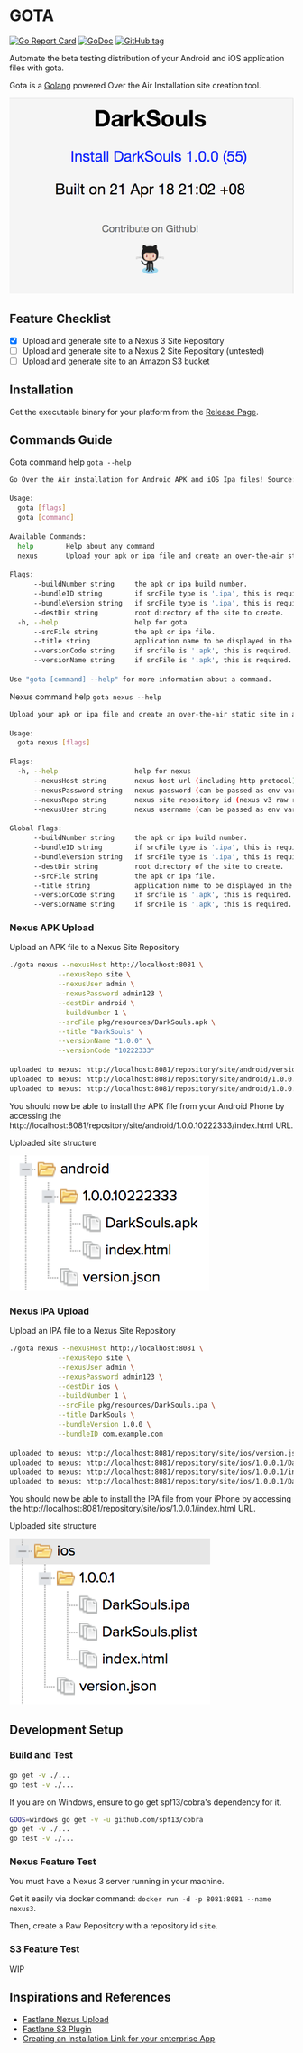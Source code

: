 # GOTA

[![Go Report Card](https://goreportcard.com/badge/github.com/bzon/gota)](https://goreportcard.com/report/github.com/bzon/gota)
[![GoDoc](https://img.shields.io/badge/godoc-reference-blue.svg?style=flat)](https://godoc.org/github.com/bzon/gota)
[![GitHub tag](https://img.shields.io/github/tag/bzon/gota.svg)](https://github.com/bzon/gota/releases/)

Automate the beta testing distribution of your Android and iOS application files with gota.

Gota is a [Golang](http://golang.org/) powered Over the Air Installation site creation tool.

![](./docs/gota_html.png)

## Feature Checklist

* [x] Upload and generate site to a Nexus 3 Site Repository
* [ ] Upload and generate site to a Nexus 2 Site Repository (untested)
* [ ] Upload and generate site to an Amazon S3 bucket

## Installation

Get the executable binary for your platform from the [Release Page](https://github.com/bzon/gota/releases/).

## Commands Guide

Gota command help `gota --help`

```bash
Go Over the Air installation for Android APK and iOS Ipa files! Source: https://github.com/bzon/gota

Usage:
  gota [flags]
  gota [command]

Available Commands:
  help        Help about any command
  nexus       Upload your apk or ipa file and create an over-the-air static site in a Nexus Site repository

Flags:
      --buildNumber string     the apk or ipa build number.
      --bundleID string        if srcFile type is '.ipa', this is required. (example: com.example.bundleid)
      --bundleVersion string   if srcFile type is '.ipa', this is required.
      --destDir string         root directory of the site to create.
  -h, --help                   help for gota
      --srcFile string         the apk or ipa file.
      --title string           application name to be displayed in the site
      --versionCode string     if srcfile is '.apk', this is required.
      --versionName string     if srcFile is '.apk', this is required.

Use "gota [command] --help" for more information about a command.
```

Nexus command help `gota nexus --help`

```bash
Upload your apk or ipa file and create an over-the-air static site in a Nexus Site repository

Usage:
  gota nexus [flags]

Flags:
  -h, --help                   help for nexus
      --nexusHost string       nexus host url (including http protocol)
      --nexusPassword string   nexus password (can be passed as env variable $NEXUS_PASSWORD)
      --nexusRepo string       nexus site repository id (nexus v3 raw repository not maven!)
      --nexusUser string       nexus username (can be passed as env variable $NEXUS_USER)

Global Flags:
      --buildNumber string     the apk or ipa build number.
      --bundleID string        if srcFile type is '.ipa', this is required. (example: com.example.bundleid)
      --bundleVersion string   if srcFile type is '.ipa', this is required.
      --destDir string         root directory of the site to create.
      --srcFile string         the apk or ipa file.
      --title string           application name to be displayed in the site
      --versionCode string     if srcfile is '.apk', this is required.
      --versionName string     if srcFile is '.apk', this is required.
```

### Nexus APK Upload

Upload an APK file to a Nexus Site Repository

```bash
./gota nexus --nexusHost http://localhost:8081 \
            --nexusRepo site \
            --nexusUser admin \
            --nexusPassword admin123 \
            --destDir android \
            --buildNumber 1 \
            --srcFile pkg/resources/DarkSouls.apk \
            --title "DarkSouls" \
            --versionName "1.0.0" \
            --versionCode "10222333"

uploaded to nexus: http://localhost:8081/repository/site/android/version.json
uploaded to nexus: http://localhost:8081/repository/site/android/1.0.0.10222333/index.html
uploaded to nexus: http://localhost:8081/repository/site/android/1.0.0.10222333/DarkSouls.apk
```

You should now be able to install the APK file from your Android Phone by accessing the http://localhost:8081/repository/site/android/1.0.0.10222333/index.html URL.

Uploaded site structure

![](./docs/apk_nexus_uploaded.png)

### Nexus IPA Upload

Upload an IPA file to a Nexus Site Repository

```bash
./gota nexus --nexusHost http://localhost:8081 \
            --nexusRepo site \
            --nexusUser admin \
            --nexusPassword admin123 \
            --destDir ios \
            --buildNumber 1 \
            --srcFile pkg/resources/DarkSouls.ipa \
            --title DarkSouls \
            --bundleVersion 1.0.0 \
            --bundleID com.example.com

uploaded to nexus: http://localhost:8081/repository/site/ios/version.json
uploaded to nexus: http://localhost:8081/repository/site/ios/1.0.0.1/DarkSouls.plist
uploaded to nexus: http://localhost:8081/repository/site/ios/1.0.0.1/index.html
uploaded to nexus: http://localhost:8081/repository/site/ios/1.0.0.1/DarkSouls.ipa
```

You should now be able to install the IPA file from your iPhone by accessing the http://localhost:8081/repository/site/ios/1.0.0.1/index.html URL.

Uploaded site structure

![](./docs/ios_nexus_uploaded.png)

## Development Setup

### Build and Test

```bash
go get -v ./...
go test -v ./...
```

If you are on Windows, ensure to go get spf13/cobra's dependency for it. 

```bash
GOOS=windows go get -v -u github.com/spf13/cobra
go get -v ./...
go test -v ./...
```

### Nexus Feature Test

You must have a Nexus 3 server running in your machine. 

Get it easily via docker command: `docker run -d -p 8081:8081 --name nexus3`.

Then, create a Raw Repository with a repository id `site`.

### S3 Feature Test

WIP

## Inspirations and References

* [Fastlane Nexus Upload](https://docs.fastlane.tools/actions/nexus_upload/)
* [Fastlane S3 Plugin](https://github.com/joshdholtz/fastlane-plugin-s3/)
* [Creating an Installation Link for your enterprise App](https://support.magplus.com/hc/en-us/articles/203808598-iOS-Creating-an-Installation-Link-for-Your-Enterprise-App)
